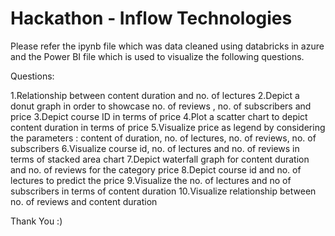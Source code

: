 # Hackathon - Inflow Technologies

Please refer the ipynb file which was data cleaned using databricks in azure and the Power BI file which is used to visualize the following questions.

Questions:

1.Relationship between content duration and no. of lectures
2.Depict a donut graph in order to showcase no. of reviews , no. of subscribers and price
3.Depict course ID in terms of price
4.Plot a scatter chart to depict content duration in terms of price
5.Visualize price as legend by considering the parameters : content of duration, no. of lectures, no. of reviews, no. of subscribers
6.Visualize course id, no. of lectures and no. of reviews in terms of stacked area chart
7.Depict waterfall graph for content duration and no. of reviews for the category price
8.Depict course id and no. of lectures to predict the price
9.Visualize the no. of lectures and no of subscribers in terms of content duration 
10.Visualize relationship between no. of reviews and content duration

Thank You :)
